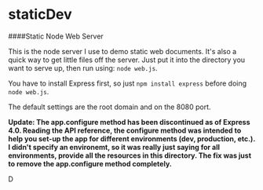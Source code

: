 staticDev
=========

####Static Node Web Server

This is the node server I use to demo static web documents. It's also a quick way to get little files off the server.
Just put it into the directory you want to serve up, then run using: `node web.js`.

You have to install Express first, so just `npm install express` before doing `node web.js`.
    
The default settings are the root domain and on the 8080 port.

**Update: The app.configure method has been discontinued as of Express 4.0. Reading the API reference, the configure method was intended to help you set-up the app for different environments (dev, production, etc.). I didn't specify an environemt, so it was really just saying for all environments, provide all the resources in this directory. The fix was just to remove the app.configure method completely.**

D
